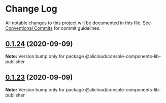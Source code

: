 # Change Log

All notable changes to this project will be documented in this file.
See [Conventional Commits](https://conventionalcommits.org) for commit guidelines.

## [0.1.24](https://github.com/aliyun/console-components/compare/@alicloud/console-components-lib-publisher@0.1.23...@alicloud/console-components-lib-publisher@0.1.24) (2020-09-09)

**Note:** Version bump only for package @alicloud/console-components-lib-publisher





## [0.1.23](https://github.com/aliyun/console-components/compare/@alicloud/console-components-lib-publisher@0.1.22...@alicloud/console-components-lib-publisher@0.1.23) (2020-09-09)

**Note:** Version bump only for package @alicloud/console-components-lib-publisher

